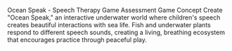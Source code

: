 Ocean Speak - Speech Therapy Game Assessment
Game Concept
Create "Ocean Speak," an interactive underwater world where children's speech creates beautiful interactions with sea life. Fish and underwater plants respond to different speech sounds, creating a living, breathing ecosystem that encourages practice through peaceful play.
